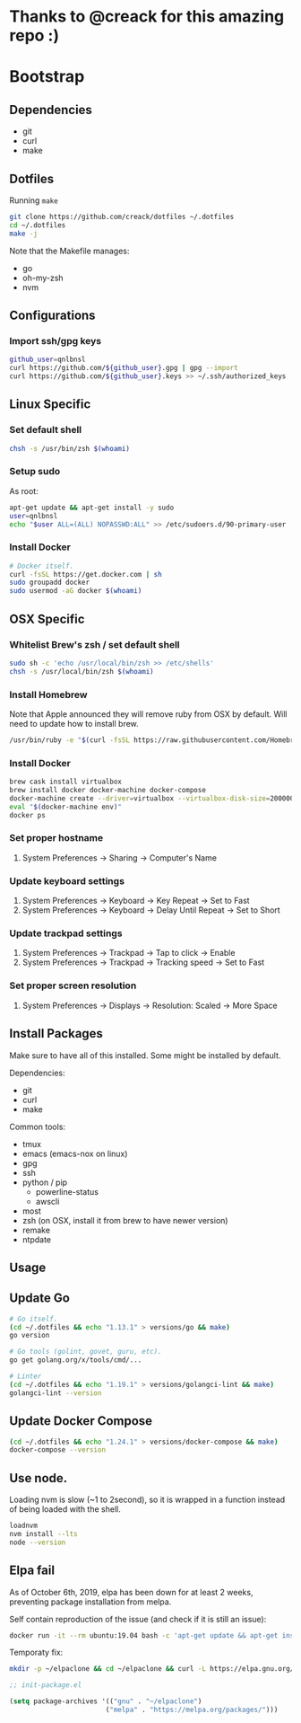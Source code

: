 # Thanks to @creack for this amazing repo :)
# Bootstrap

## Dependencies

- git
- curl
- make

## Dotfiles

Running `make`

```sh
git clone https://github.com/creack/dotfiles ~/.dotfiles
cd ~/.dotfiles
make -j
```

Note that the Makefile manages:

- go
- oh-my-zsh
- nvm

## Configurations

### Import ssh/gpg keys

```sh
github_user=qnlbnsl
curl https://github.com/${github_user}.gpg | gpg --import
curl https://github.com/${github_user}.keys >> ~/.ssh/authorized_keys
```

## Linux Specific

### Set default shell

```sh
chsh -s /usr/bin/zsh $(whoami)
```

### Setup sudo

As root:

```sh
apt-get update && apt-get install -y sudo
user=qnlbnsl
echo "$user ALL=(ALL) NOPASSWD:ALL" >> /etc/sudoers.d/90-primary-user
```

### Install Docker

```sh
# Docker itself.
curl -fsSL https://get.docker.com | sh
sudo groupadd docker
sudo usermod -aG docker $(whoami)
```

## OSX Specific

### Whitelist Brew's zsh / set default shell

```sh
sudo sh -c 'echo /usr/local/bin/zsh >> /etc/shells'
chsh -s /usr/local/bin/zsh $(whoami)
```

### Install Homebrew

Note that Apple announced they will remove ruby from OSX by default. Will need to update how to install brew.

```sh
/usr/bin/ruby -e "$(curl -fsSL https://raw.githubusercontent.com/Homebrew/install/master/install)"
```

### Install Docker

```sh
brew cask install virtualbox
brew install docker docker-machine docker-compose
docker-machine create --driver=virtualbox --virtualbox-disk-size=200000 --virtualbox-cpu-count=4 default
eval "$(docker-machine env)"
docker ps
```

### Set proper hostname

1. System Preferences -> Sharing -> Computer's Name

### Update keyboard settings

1. System Preferences -> Keyboard -> Key Repeat -> Set to Fast
2. System Preferences -> Keyboard -> Delay Until Repeat -> Set to Short

### Update trackpad settings

1. System Preferences -> Trackpad -> Tap to click -> Enable
2. System Preferences -> Trackpad -> Tracking speed -> Set to Fast

### Set proper screen resolution

1. System Preferences -> Displays -> Resolution: Scaled -> More Space

## Install Packages

Make sure to have all of this installed. Some might be installed by default.

Dependencies:

- git
- curl
- make

Common tools:

- tmux
- emacs (emacs-nox on linux)
- gpg
- ssh
- python / pip
  - powerline-status
  - awscli
- most
- zsh (on OSX, install it from brew to have newer version)
- remake
- ntpdate

## Usage

## Update Go

```sh
# Go itself.
(cd ~/.dotfiles && echo "1.13.1" > versions/go && make)
go version

# Go tools (golint, govet, guru, etc).
go get golang.org/x/tools/cmd/...

# Linter
(cd ~/.dotfiles && echo "1.19.1" > versions/golangci-lint && make)
golangci-lint --version
```

## Update Docker Compose

```sh
(cd ~/.dotfiles && echo "1.24.1" > versions/docker-compose && make)
docker-compose --version
```

## Use node.

Loading nvm is slow (~1 to 2second), so it is wrapped in a function instead of being loaded with the shell.

```sh
loadnvm
nvm install --lts
node --version
```

## Elpa fail

As of October 6th, 2019, elpa has been down for at least 2 weeks, preventing package installation from melpa.

Self contain reproduction of the issue (and check if it is still an issue):

```sh
docker run -it --rm ubuntu:19.04 bash -c 'apt-get update && apt-get install -y ca-certificates emacs-nox && emacs --no-init-file --eval "(progn (package-initialize) (package-refresh-contents))"'
```

Temporaty fix:

```sh
mkdir -p ~/elpaclone && cd ~/elpaclone && curl -L https://elpa.gnu.org/packages/archive-contents | perl -pe 's/(^\(1|\n)//g' | perl -pe 's/\]\)/])\n/g' | perl -pe 's/^ *\(([a-z0-9A-Z-]*).*\[\(([0-9 ]*).*(single|tar).*/\1-\2.\3/g' | perl -pe 's/ /./g' | perl -pe 's/single/el/g' | perl -pe 's/\)//g' | xargs -I {} curl -L  -O https://elpa.gnu.org/packages/\{\} && curl -L -O https://elpa.gnu.org/packages/archive-contents
```

```lisp
;; init-package.el

(setq package-archives '(("gnu" . "~/elpaclone")
                        ("melpa" . "https://melpa.org/packages/")))
```
